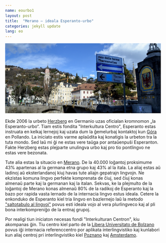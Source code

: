 ```yaml
---
name: eourbo1
layout: post
title:  "Merano – ideala Esperanto-urbo"
categories: jekyll update
lang: eo
---
```

![Bild](../../bildoj/meran1.JPG)

Ekde 2006 la urbeto [Herzberg](http://esperanto-urbo.de/page.php?pid=77507155) en Germanio uzas oficialan kromnomon „la Esperanto-urbo“. Tiam estis fondita "Interkultura Centro", Esperanto estas instruata en kelkaj lernejoj kaj uzata dum la ĝemelurbaj kontaktoj kun [Góra](http://eo.wikipedia.org/wiki/G%C3%B3ra) en Pollando. La iniciato estis varme aplaŭdita kaj konatigis la urbeton tra la tuta mondo. Sed laŭ mi ĝi ne estas vere taŭga por antaŭenpuŝi Esperanton. Fakte Herzberg estas plejparte unulingva urbo kaj pro tio pontlingvo ne estas vere bezonata.

Tute alia estas la situacio en [Merano](http://eo.wikipedia.org/wiki/Merano). De la 40.000 loĝantoj proksimume 43% apartenas al la germana etna grupo kaj 43% al la itala. La aliaj estas aŭ ladinoj aŭ eksterlandanoj kiuj havas tute aliajn gepatrajn lingvojn. Ne ekzistas komuna lingvo perfekte komprenata de ĉiuj, sed ĉiuj konas almenaŭ parte kaj la germanan kaj la italan. Sekvas, ke la plejmulto de la loĝantoj de Merano konas almenaŭ 80% de la radikoj de Esperanto kaj la bazo por rapida vasta lernado de la internacia lingvo estus ideala. Cetere la enkonduko de Esperanto kiel tria lingvo en bazlernejo laŭ la metodo ["saltotabulo al lingvoj"](http://egalite.hu/salto/saltohu.htm) povus esti ideala vojo al vera plurlingveco kaj al pli bona interkompreniĝo de la entnaj grupoj.

Por realigi tiun iniciaton necesas fondi "Interkulturan Centron", kiu akompanas ĝin. Tiu centro kiel parto de la [Libera Universitato de Bolzano](https://eo.wikipedia.org/wiki/Libera_Universitato_de_Bozen-Bolzano) povus iĝi internacia referenccentro por aplikata interlingvistiko kaj kunlabori kun aliaj centroj pri interlingvistiko kiel [Poznano](http://www.staff.amu.edu.pl/~interl/interlingvistiko/index.html) kaj [Amsterdamo](http://uva.academia.edu/FedericoGobbo/Informigaj-tekstoj).
